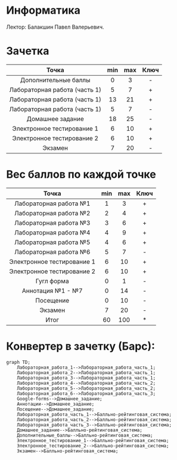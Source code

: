# Информатика 

Лектор: Балакшин Павел Валерьевич.

# Зачетка
Точка | min | max | Ключ |
| :---: | :---: | :---: | :---: |
Дополнительные баллы | 0 | 3 | - 
Лабораторная работа (часть 1) | 5 | 7 | + |
Лабораторная работа (часть 1) | 13 | 21 | + |
Лабораторная работа (часть 1) | 5 | 7 | - |
Домашнее задание | 18 | 25 | - |
Электронное тестирование 1 | 6 | 10 | +
Электронное тестирование 2 | 6 | 10 | +
Экзамен | 7 | 20 | -

# Вес баллов по каждой точке
Точка | min | max | Ключ |
| :---: | :---: | :---: | :---: |
Лабораторная работа №1 | 1 | 3 | + |
Лабораторная работа №2 | 2 | 4 | + |
Лабораторная работа №3 | 3 | 6 | + |
Лабораторная работа №4 | 4 | 9 | + |
Лабораторная работа №5 | 4 | 6 | + |
Лабораторная работа №6 | 5 | 7 | - |
Электронное тестирование 1 | 6 | 10 | + |
Электронное тестирование 2 | 6 | 10 | + |
Гугл форма | 0 | 1 | - |
Аннотация №1 - №7 | 0 | 14 | - |
Посещение | 0 | 10 | - |
Экзамен | 7 | 20 | - |
Итог | 60 | 100 | * |

# Конвертер в зачетку (Барс):
```mermaid
graph TD;
    Лабораторная_работа_1-->Лабораторная_работа_часть_1;
    Лабораторная_работа_2-->Лабораторная_работа_часть_1;
    Лабораторная_работа_3-->Лабораторная_работа_часть_1;
    Лабораторная_работа_4-->Лабораторная_работа_часть_2;
    Лабораторная_работа_5-->Лабораторная_работа_часть_2;
    Лабораторная_работа_6-->Лабораторная_работа_часть_3;
    Google-forms-->Домашнее_задание;
    Аннотации-->Домашнее_задание;
    Посещение-->Домашнее_задание;
    Лабораторная_работа_часть_1-->Балльно-рейтинговая_система;
    Лабораторная_работа_часть_2-->Балльно-рейтинговая_система;
    Лабораторная_работа_часть_3-->Балльно-рейтинговая_система;
    Домашнее_задание-->Балльно-рейтинговая_система;
    Дополнительные_баллы-->Балльно-рейтинговая_система;
    Электронное_тестирование_1-->Балльно-рейтинговая_система;
    Электронное_тестирование_2-->Балльно-рейтинговая_система;
    Экзамен-->Балльно-рейтинговая_система;
```
